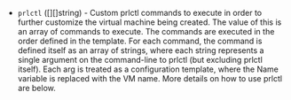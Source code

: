 <!-- Code generated from the comments of the PrlctlConfig struct in builder/parallels/common/prlctl_config.go; DO NOT EDIT MANUALLY -->

-   `prlctl` ([][]string) - Custom prlctl commands to execute
in order to further customize the virtual machine being created. The value
of this is an array of commands to execute. The commands are executed in the
order defined in the template. For each command, the command is defined
itself as an array of strings, where each string represents a single
argument on the command-line to prlctl (but excluding prlctl itself).
Each arg is treated as a configuration
template, where the Name
variable is replaced with the VM name. More details on how to use prlctl
are below.
